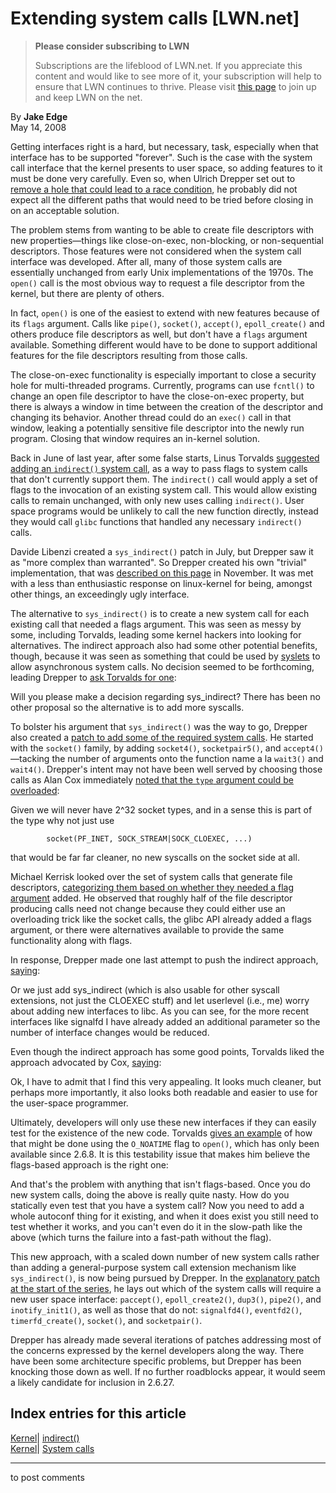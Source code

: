 # Extending system calls [LWN.net]

> **Please consider subscribing to LWN**
> 
> Subscriptions are the lifeblood of LWN.net. If you appreciate this content and would like to see more of it, your subscription will help to ensure that LWN continues to thrive. Please visit [this page](/Promo/nst-nag1/subscribe) to join up and keep LWN on the net. 

By **Jake Edge**  
May 14, 2008 

Getting interfaces right is a hard, but necessary, task, especially when that interface has to be supported "forever". Such is the case with the system call interface that the kernel presents to user space, so adding features to it must be done very carefully. Even so, when Ulrich Drepper set out to [remove a hole that could lead to a race condition](http://lwn.net/Articles/236486/), he probably did not expect all the different paths that would need to be tried before closing in on an acceptable solution. 

The problem stems from wanting to be able to create file descriptors with new properties—things like close-on-exec, non-blocking, or non-sequential descriptors. Those features were not considered when the system call interface was developed. After all, many of those system calls are essentially unchanged from early Unix implementations of the 1970s. The `open()` call is the most obvious way to request a file descriptor from the kernel, but there are plenty of others. 

In fact, `open()` is one of the easiest to extend with new features because of its `flags` argument. Calls like `pipe()`, `socket()`, `accept()`, `epoll_create()` and others produce file descriptors as well, but don't have a `flags` argument available. Something different would have to be done to support additional features for the file descriptors resulting from those calls. 

The close-on-exec functionality is especially important to close a security hole for multi-threaded programs. Currently, programs can use `fcntl()` to change an open file descriptor to have the close-on-exec property, but there is always a window in time between the creation of the descriptor and changing its behavior. Another thread could do an `exec()` call in that window, leaking a potentially sensitive file descriptor into the newly run program. Closing that window requires an in-kernel solution. 

Back in June of last year, after some false starts, Linus Torvalds [suggested adding an `indirect()` system call](http://lwn.net/Articles/237722/), as a way to pass flags to system calls that don't currently support them. The `indirect()` call would apply a set of flags to the invocation of an existing system call. This would allow existing calls to remain unchanged, with only new uses calling `indirect()`. User space programs would be unlikely to call the new function directly, instead they would call `glibc` functions that handled any necessary `indirect()` calls. 

Davide Libenzi created a `sys_indirect()` patch in July, but Drepper saw it as "more complex than warranted". So Drepper created his own "trivial" implementation, that was [described on this page](http://lwn.net/Articles/259068/) in November. It was met with a less than enthusiastic response on linux-kernel for being, amongst other things, an exceedingly ugly interface. 

The alternative to `sys_indirect()` is to create a new system call for each existing call that needed a flags argument. This was seen as messy by some, including Torvalds, leading some kernel hackers into looking for alternatives. The indirect approach also had some other potential benefits, though, because it was seen as something that could be used by [syslets](http://lwn.net/Articles/261473/) to allow asynchronous system calls. No decision seemed to be forthcoming, leading Drepper to [ask Torvalds for one](/Articles/282210/): 

Will you please make a decision regarding sys_indirect? There has been no other proposal so the alternative is to add more syscalls. 

To bolster his argument that `sys_indirect()` was the way to go, Drepper also created a [patch to add some of the required system calls](/Articles/282211/). He started with the `socket()` family, by adding `socket4()`, `socketpair5()`, and `accept4()`—tacking the number of arguments onto the function name a la `wait3()` and `wait4()`. Drepper's intent may not have been well served by choosing those calls as Alan Cox immediately [noted that the `type` argument could be overloaded](/Articles/282212/): 

Given we will never have 2^32 socket types, and in a sense this is part of the type why not just use 
    
    
            socket(PF_INET, SOCK_STREAM|SOCK_CLOEXEC, ...)
    

that would be far far cleaner, no new syscalls on the socket side at all. 

Michael Kerrisk looked over the set of system calls that generate file descriptors, [categorizing them based on whether they needed a flag argument](/Articles/282213/) added. He observed that roughly half of the file descriptor producing calls need not change because they could either use an overloading trick like the socket calls, the glibc API already added a flags argument, or there were alternatives available to provide the same functionality along with flags. 

In response, Drepper made one last attempt to push the indirect approach, [saying](/Articles/282214/): 

Or we just add sys_indirect (which is also usable for other syscall extensions, not just the CLOEXEC stuff) and let userlevel (i.e., me) worry about adding new interfaces to libc. As you can see, for the more recent interfaces like signalfd I have already added an additional parameter so the number of interface changes would be reduced. 

Even though the indirect approach has some good points, Torvalds liked the approach advocated by Cox, [saying](/Articles/282215/): 

Ok, I have to admit that I find this very appealing. It looks much cleaner, but perhaps more importantly, it also looks both readable and easier to use for the user-space programmer. 

Ultimately, developers will only use these new interfaces if they can easily test for the existence of the new code. Torvalds [gives an example](/Articles/282216/) of how that might be done using the `O_NOATIME` flag to `open()`, which has only been available since 2.6.8. It is this testability issue that makes him believe the flags-based approach is the right one: 

And that's the problem with anything that isn't flags-based. Once you do new system calls, doing the above is really quite nasty. How do you statically even test that you have a system call? Now you need to add a whole autoconf thing for it existing, and when it does exist you still need to test whether it works, and you can't even do it in the slow-path like the above (which turns the failure into a fast-path without the flag). 

This new approach, with a scaled down number of new system calls rather than adding a general-purpose system call extension mechanism like `sys_indirect()`, is now being pursued by Drepper. In the [explanatory patch at the start of the series](/Articles/282322/), he lays out which of the system calls will require a new user space interface: `paccept()`, `epoll_create2()`, `dup3()`, `pipe2()`, and `inotify_init1()`, as well as those that do not: `signalfd4()`, `eventfd2()`, `timerfd_create()`, `socket()`, and `socketpair()`. 

Drepper has already made several iterations of patches addressing most of the concerns expressed by the kernel developers along the way. There have been some architecture specific problems, but Drepper has been knocking those down as well. If no further roadblocks appear, it would seem a likely candidate for inclusion in 2.6.27. 

  
Index entries for this article  
---  
[Kernel](/Kernel/Index)| [indirect()](/Kernel/Index#indirect)  
[Kernel](/Kernel/Index)| [System calls](/Kernel/Index#System_calls)  
  


* * *

to post comments 
